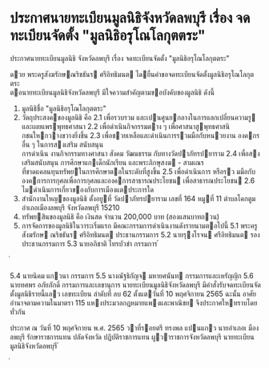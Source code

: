 
# ประกาศนายทะเบียนมูลนิธิจังหวัดลพบุรี เรื่อง จดทะเบียนจัดตั้ง "มูลนิธิอรุโณโลกุตตระ"
      
      

      
      

ประกาศนายทะเบียนมูลนิธิ 
จังหวัดลพบุรี 
เรื่อง   จดทะเบียนจัดตั้ง  "มูลนิธิอรุโณโลกุตตระ" 
 
 
ดวย  พระครูสังฆรักษณริชธันร  ศรีอิทธิมนต  ไดยื่นคําขอจดทะเบียนจัดตั้งมูลนิธิอรุโณโลกุตตระ   
ตอนายทะเบียนมูลนิธิจังหวัดลพบุรี  มีใจความสําคัญตามขอบังคับของมูลนิธิ  ดังนี้ 
1. มูลนิธิชื่อ  "มูลนิธิอรุโณโลกุตตระ" 
2. วัตถุประสงคของมูลนิธิ  คือ 
 2.1 เพื่อรวบรวม  และเปนศูนยกลางในการแลกเปลี่ยนความรู  และเผยแพรพุทธศาสนา 
  2.2 เพื่อดําเนินกิจกรรมตาง ๆ  เพื่อศาสนาสูพุทธศาสนิกชนใหกวางขวางยิ่งขึ้น 
 2.3 เพื่อชวยเหลือและดําเนินการรวมมือกับหนวยงาน  องคกรอื่น ๆ  ในการสงเสริม  สนับสนุน   
การดําเนิน  งานกิจกรรมทางศาสนา  สังคม  วัฒนธรรม  กับทางวัดปาภัทรปยาราม 
 2.4 เพื่อสงเสริมสนับสนุน  การศึกษาแกเด็กนักเรียน  และพระภิกษุสงฆ  -  สามเณร   
ที่ขาดแคลนทุนทรัพยในการศึกษาตอในระดับที่สูงขึ้น 
 2.5 เพื่อดําเนินการ   หรือรว มมือกับองคการการกุศลเพื่อการกุศลและองคการสาธารณประโยชน 
เพื่อสาธารณประโยชน 
 2.6 ไมดําเนินการเกี่ยวของกับการเมืองแตประการใด 
3. สํานักงานใหญของมูลนิธิ  ตั้งอยูที่  วัดปาภัทรปยาราม  เลขที่  164  หมูที่  11  ตําบลโคกตูม   
อําเภอเมืองลพบุรี  จังหวัดลพบุรี  15210 
4. ทรัพยสินของมูลนิธิ  คือ 
 เงินสด  จํานวน  200,000  บาท  (สองแสนบาทถวน) 
5. การจัดการของมูลนิธิในวาระเริ่มแรก  มีคณะกรรมการดําเนินงานดังรายนามตอไปนี้ 
 5.1 พระครูสังฆรักษ  ณริชธันร  ศรีอิทธิมนต ประธานกรรมการ 
 5.2 นายรุงโรจน  ศรีอิทธิมนต รองประธานกรรมการ 
 5.3 นายอภิชาติ  ไทรบัวขํา กรรมการ 
้
 
่
 

 5.4 นายนิคม  แกวนา กรรมการ 
 5.5 นางณัฐธิกัญจ  มหายศนันท กรรมการและเหรัญญิก 
 5.6 นายทศพร  อภัยภักดิ์ กรรมการและเลขานุการ 
นายทะเบียนมูลนิธิจังหวัดลพบุรี  มีคําสั่งรับจดทะเบียนจัดตั้งมูลนิธิรายนี้แลว  เลขทะเบียน
ลําดับที่  ลบ  62  ตั้งแตวันที่  10  พฤศจิกายน  2565 
ฉะนั้น  อาศัยอํานาจตามความในมาตรา  115  แหงประมวลกฎหมายแพงและพาณิชย 
จึงประกาศใหทราบโดยทั่วกัน 
 
ประกาศ  ณ  วันที่  10  พฤศจิกายน  พ.ศ.  2565 
วาที่รอยตรี  ทรงพล  แปนแกว 
นายอําเภอเ  มืองลพบุรี  รักษาราชการแทน 
ปลัดจังหวัด  ปฏิบัติราชการแทน 
ผูวาราชการจังหวัดลพบุรี 
นายทะเบียนมูลนิธิจังหวัดลพบุรี 
้
 
่
 